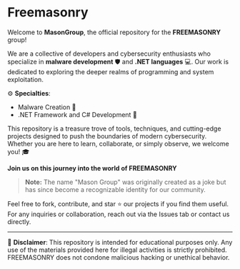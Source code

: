 
# Freemasonry

Welcome to **MasonGroup**, the official repository for the **FREEMASONRY** group!

We are a collective of developers and cybersecurity enthusiasts who specialize in **malware development** 🛡️ and **.NET languages** 💻. Our work is dedicated to exploring the deeper realms of programming and system exploitation.  

⚙️ **Specialties**:  
- Malware Creation 🐍  
- .NET Framework and C# Development 🚀  

This repository is a treasure trove of tools, techniques, and cutting-edge projects designed to push the boundaries of modern cybersecurity. Whether you are here to learn, collaborate, or simply observe, we welcome you! 🎓  

 **Join us on this journey into the world of FREEMASONRY**   

> **Note:** The name "Mason Group" was originally created as a joke but has since become a recognizable identity for our community.  

Feel free to fork, contribute, and star ⭐ our projects if you find them useful. For any inquiries or collaboration, reach out via the Issues tab or contact us directly.  

---  

🚨 **Disclaimer**: This repository is intended for educational purposes only. Any use of the materials provided here for illegal activities is strictly prohibited. FREEMASONRY does not condone malicious hacking or unethical behavior.
